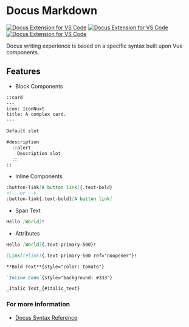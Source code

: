 # Docus Markdown
[![Docus Extension for VS Code][extension-version-src]][extension-href]
[![Docus Extension for VS Code][extension-downloads-src]][extension-href]
[![Docus Extension for VS Code][extension-installs-src]][extension-href]

Docus writing experience is based on a specific syntax built upon Vue components.

## Features

- Block Components

```md
::card
---
icon: IconNuxt
title: A complex card.
---

Default slot

#description
  ::alert
    Description slot
  ::
::
```

- Inline Components

```md
:button-link[A button link]{.text-bold}
<!-- or -->
:button-link{.text-bold}[A button link]
```

- Span Text

```md
Hello [World]!
```

- Attributes

```md
Hello [World]{.text-primary-500}!

[Link](#link){.text-primary-500 ref="noopener"}!

**Bold Text**{style="color: tomato"}

`Inline Code`{style="background: #333"}

_Italic Text_{#italic_text}
```

### For more information

* [Docus Syntax Reference](https://docus.com/writing/syntax)


<!-- Badges -->
[extension-href]: https://marketplace.visualstudio.com/items?itemName=NuxtLabs.docus
[extension-version-src]: https://img.shields.io/visual-studio-marketplace/v/NuxtLabs.docus?label=Visual%20Studio%20Code
[extension-downloads-src]: https://img.shields.io/visual-studio-marketplace/d/NuxtLabs.docus
[extension-installs-src]: https://img.shields.io/visual-studio-marketplace/i/NuxtLabs.docus